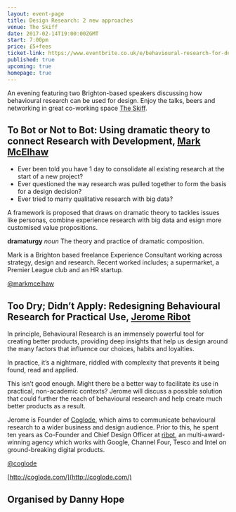 ```yaml
---
layout: event-page  
title: Design Research: 2 new approaches
venue: The Skiff
date: 2017-02-14T19:00:00ZGMT
start: 7:00pm
price: £5+fees
ticket-link: https://www.eventbrite.co.uk/e/behavioural-research-for-design-tickets-31219396054#tickets
published: true
upcoming: true 
homepage: true
---
```

An evening featuring two Brighton-based speakers discussing how behavioural research can be used for design. Enjoy the talks, beers and networking in great co-working space [The Skiff](http://www.theskiff.org/).

## To Bot or Not to Bot: Using dramatic theory to connect Research with Development, [Mark McElhaw](https://www.linkedin.com/in/mark-mcelhaw-805a92)
* Ever been told you have 1 day to consolidate all existing research at the start of a new project?
* Ever questioned the way research was pulled together to form the basis for a design decision?
* Ever tried to marry qualitative research with big data?

A framework is proposed that draws on dramatic theory to tackles issues like personas, combine experience research with big data and esign more customised value propositions.

**dramaturgy** *noun* The theory and practice of dramatic composition.

Mark is a Brighton based freelance Experience Consultant working across strategy, design and research. Recent worked includes; a supermarket, a Premier League club and an HR startup.

[@markmcelhaw](https://twitter.com/markmcelhaw)


## Too Dry; Didn’t Apply: Redesigning Behavioural Research for Practical Use, [Jerome Ribot](https://www.linkedin.com/in/jerome-ribot-6520976)
In principle, Behavioural Research is an immensely powerful tool for creating better products, providing deep insights that help us design around the many factors that influence our choices, habits and loyalties.

In practice, it’s a nightmare, riddled with complexity that prevents it being found, read and applied.

This isn’t good enough. Might there be a better way to facilitate its use in practical, non-academic contexts? Jerome will discuss a possible solution that could further the reach of behavioural research and help create much better products as a result. 

Jerome is Founder of [Coglode](http://coglode.com/), which aims to communicate behavioural research to a wider business and design audience.  Prior to this, he spent ten years as Co-Founder and Chief Design Officer at [ribot](http://ribot.co.uk/), an multi-award-winning agency which works with Google, Channel Four, Tesco and Intel on ground-breaking digital products.

[@coglode](https://twitter.com/coglode)

[http://coglode.com/](http://coglode.com/)

## Organised by Danny Hope


